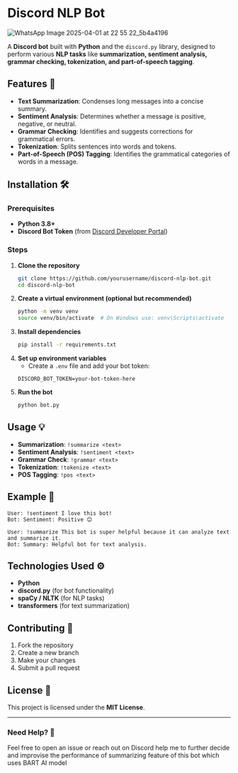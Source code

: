 # Discord NLP Bot
![WhatsApp Image 2025-04-01 at 22 55 22_5b4a4196](https://github.com/user-attachments/assets/e7a9fdab-b373-449b-bea8-15cf164a27ae)


A **Discord bot** built with **Python** and the `discord.py` library, designed to perform various **NLP tasks** like **summarization, sentiment analysis, grammar checking, tokenization, and part-of-speech tagging**.

## Features 🚀
- **Text Summarization**: Condenses long messages into a concise summary.
- **Sentiment Analysis**: Determines whether a message is positive, negative, or neutral.
- **Grammar Checking**: Identifies and suggests corrections for grammatical errors.
- **Tokenization**: Splits sentences into words and tokens.
- **Part-of-Speech (POS) Tagging**: Identifies the grammatical categories of words in a message.

## Installation 🛠
### Prerequisites
- **Python 3.8+**
- **Discord Bot Token** (from [Discord Developer Portal](https://discord.com/developers/applications))

### Steps
1. **Clone the repository**
   ```sh
   git clone https://github.com/yourusername/discord-nlp-bot.git
   cd discord-nlp-bot
   ```
2. **Create a virtual environment (optional but recommended)**
   ```sh
   python -m venv venv
   source venv/bin/activate  # On Windows use: venv\Scripts\activate
   ```
3. **Install dependencies**
   ```sh
   pip install -r requirements.txt
   ```
4. **Set up environment variables**
   - Create a `.env` file and add your bot token:
   ```env
   DISCORD_BOT_TOKEN=your-bot-token-here
   ```
5. **Run the bot**
   ```sh
   python bot.py
   ```

## Usage 💡
- **Summarization**: `!summarize <text>`
- **Sentiment Analysis**: `!sentiment <text>`
- **Grammar Check**: `!grammar <text>`
- **Tokenization**: `!tokenize <text>`
- **POS Tagging**: `!pos <text>`

## Example 🤖
```
User: !sentiment I love this bot!
Bot: Sentiment: Positive 😊

User: !summarize This bot is super helpful because it can analyze text and summarize it.
Bot: Summary: Helpful bot for text analysis.
```

## Technologies Used ⚙️
- **Python**
- **discord.py** (for bot functionality)
- **spaCy / NLTK** (for NLP tasks)
- **transformers** (for text summarization)

## Contributing 👥
1. Fork the repository
2. Create a new branch 
3. Make your changes 
4. Submit a pull request 

## License 📜
This project is licensed under the **MIT License**.

---
### Need Help? 🤔
Feel free to open an issue or reach out on Discord
help me to further decide and improvise the performance of summarizing feature of this bot which uses BART AI model 

